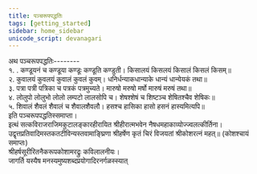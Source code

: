 ```yaml
---
title: पञ्चरूपपद्धतिः
tags: [getting_started]
sidebar: home_sidebar
unicode_script: devanagari  
---
```

  अथ पञ्चरूपपद्धतिः--------  
१. . कण्डूयनं च कण्डूया कण्डूः कण्डूति कण्डुती। किसालयं किसलयं किसालं किसलं किसम्॥  
२. कुवालयं कुवलयं कुवालं कुवलं कुवम्। धनिर्धन्याकधान्याके धान्यं धान्येयकं तथा॥  
३. पत्रा पत्री पत्रिका च पत्रकं पत्रमुच्यते। मारुषो मरुषो मर्षो मारुषं मरुषं तथा॥  
४. लोलुपो लोलुभो लोलो लम्पटो लालसोपि च। शेषश्शेषं च शिष्टञ्च शेषितश्चैव शेषिकः॥  
५. शिवालं शैवलं शैवालं च शैवालशैवलौ। हसश्च हासिका हासो हसनं हास्यमित्यपि॥  
                इति पञ्चरूपपद्धतिस्समाप्ता।  
इत्थं सत्कविराजराजिमकुटालङ्कारहीरायित श्रीहीरात्मभवेन नैषधमहाकाव्योज्ज्वलत्कीर्तिना।  
उद्वृत्तप्रतिवादिमस्तकतटीविन्यस्तवामाङ्घ्रिणा श्रीहर्षेण कृतं चिरं विजयतां श्रीकोशरत्नं महत्॥ (कोशश्चायं समाप्तः)  
     श्रीहर्षसूरीरितनैकरूपकोशामरद्रुः कविलालनीयः।  
      जागर्ति यस्यैष मनस्यमुष्यशब्दप्रयोगादिरनर्गळस्स्यात्